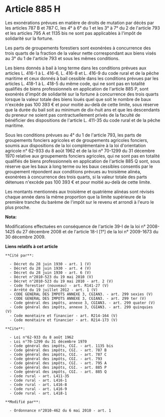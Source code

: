 # Article 885 H

Les exonérations prévues en matière de droits de mutation par décès par les articles 787 B et 787 C, les 4° à 6° du 1 et les
3° à 7° du 2 de l'article 793 et les articles 795 A et 1135 bis ne sont pas applicables à l'impôt de solidarité sur la
fortune. 

Les parts de groupements forestiers sont exonérées à concurrence des trois quarts de la fraction de la valeur nette
correspondant aux biens visés au 3° du 1 de l'article 793 et sous les mêmes conditions. 

Les biens donnés à bail à long terme dans les conditions prévues aux articles L. 416-1 à L. 416-6, L. 416-8 et L. 416-9 du
code rural et de la pêche maritime et ceux donnés à bail cessible dans les conditions prévues par les articles L. 418-1 à L.
418-5 du même code, qui ne sont pas en totalité qualifiés de biens professionnels en application de l'article 885 P, sont
exonérés d'impôt de solidarité sur la fortune à concurrence des trois quarts lorsque la valeur totale des biens loués quel
que soit le nombre de baux n'excède pas 100 393 € et pour moitié au-delà de cette limite, sous réserve que la durée du bail
soit au minimum de dix-huit ans et que les descendants du preneur ne soient pas contractuellement privés de la faculté de
bénéficier des dispositions de l'article L. 411-35 du code rural et de la pêche maritime. 

Sous les conditions prévues au 4° du 1 de l'article 793, les parts de groupements fonciers agricoles et de groupements
agricoles fonciers, soumis aux dispositions de la loi complémentaire à la loi d'orientation agricole n° 62-933 du 8 août 1962
et de la loi n° 70-1299 du 31 décembre 1970 relative aux groupements fonciers agricoles, qui ne sont pas en totalité
qualifiés de biens professionnels en application de l'article 885 Q sont, sous réserve que les baux à long terme ou les baux
cessibles consentis par le groupement répondent aux conditions prévues au troisième alinéa, exonérées à concurrence des trois
quarts, si la valeur totale des parts détenues n'excède pas 100 393 € et pour moitié au-delà de cette limite. 

Les montants mentionnés aux troisième et quatrième alinéas sont révisés chaque année dans la même proportion que la limite
supérieure de la première tranche du barème de l'impôt sur le revenu et arrondi à l'euro le plus proche.

**Nota:**

Modifications effectuées en conséquence de l'article 39-I de la loi n° 2008-1425 du 27 décembre 2008 et de l'article 18-I
[1°] de la loi n° 2009-1673 du 30 décembre 2009.

**Liens relatifs à cet article**

	**Cité par**:

	  - Décret du 28 juin 1930 - art. 1 (V)
	  - Décret du 28 juin 1930 - art. 4 (V)
	  - Décret du 28 juin 1930 - art. 6 (V)
	  - Décret n°2010-523 du 19 mai 2010 (V)
	  - Décret n°2010-523 du 19 mai 2010 - art. 2 (V)
	  - Code forestier (nouveau) - art. R141-27 (V)
	  - Arrêté du 19 juillet 2012 - art. 1 (V)
	  - CODE GENERAL DES IMPOTS ANNEXE 3, CGIAN3. - art. 299 sexies (V)
	  - CODE GENERAL DES IMPOTS ANNEXE 3, CGIAN3. - art. 299 ter (V)
	  - Code général des impôts, annexe 3, CGIAN3. - art. 299 quater (V)
	  - Code général des impôts, annexe 3, CGIAN3. - art. 299 quinquies (V)
	  - Code monétaire et financier - art. R214-164 (V)
	  - Code monétaire et financier - art. R214-173 (V)

	**Cite**:

	  - Loi n°62-933 du 8 août 1962
	  - Loi n°70-1299 du 31 décembre 1970
	  - Code général des impôts, CGI. - art. 1135 bis
	  - Code général des impôts, CGI. - art. 787 B
	  - Code général des impôts, CGI. - art. 787 C
	  - Code général des impôts, CGI. - art. 793
	  - Code général des impôts, CGI. - art. 795 A
	  - Code général des impôts, CGI. - art. 885 P
	  - Code général des impôts, CGI. - art. 885 Q
	  - Code rural - art. L411-35
	  - Code rural - art. L416-1
	  - Code rural - art. L416-8
	  - Code rural - art. L416-9
	  - Code rural - art. L418-1

	**Modifié par**:

	  - Ordonnance n°2010-462 du 6 mai 2010 - art. 1
